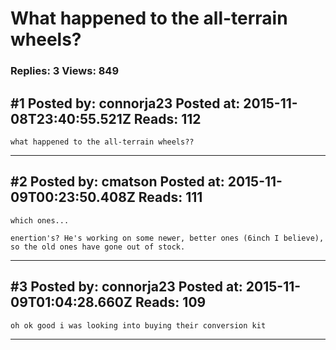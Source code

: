 # What happened to the all-terrain wheels?

### Replies: 3 Views: 849

## \#1 Posted by: connorja23 Posted at: 2015-11-08T23:40:55.521Z Reads: 112

```
what happened to the all-terrain wheels??
```

---
## \#2 Posted by: cmatson Posted at: 2015-11-09T00:23:50.408Z Reads: 111

```
which ones...

enertion's? He's working on some newer, better ones (6inch I believe), so the old ones have gone out of stock.
```

---
## \#3 Posted by: connorja23 Posted at: 2015-11-09T01:04:28.660Z Reads: 109

```
oh ok good i was looking into buying their conversion kit
```

---
